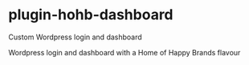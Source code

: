 plugin-hohb-dashboard
=====================

Custom Wordpress login and dashboard

Wordpress login and dashboard with a Home of Happy Brands flavour
